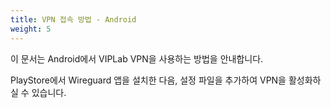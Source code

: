 ```yaml
---
title: VPN 접속 방법 - Android
weight: 5
---
```


이 문서는 Android에서 VIPLab VPN을 사용하는 방법을 안내합니다.

PlayStore에서 Wireguard 앱을 설치한 다음, 설정 파일을 추가하여 VPN을 활성화하실 수 있습니다.